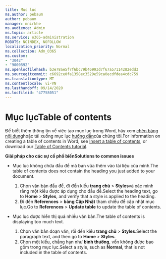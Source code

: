 ```yaml
---
title: Mục lục
ms.author: pebaum
author: pebaum
manager: mnirkhe
ms.audience: Admin
ms.topic: article
ms.service: o365-administration
ROBOTS: NOINDEX, NOFOLLOW
localization_priority: Normal
ms.collection: Adm_O365
ms.custom:
- "3042"
- "9000592"
ms.openlocfilehash: b3e78ae5f7f6bc79b46993d7f67a57114282edd3
ms.sourcegitcommit: c6692ce0fa1358ec3529e59ca0ecdfdea4cdc759
ms.translationtype: MT
ms.contentlocale: vi-VN
ms.lasthandoff: 09/14/2020
ms.locfileid: "47758051"
---
```

# <a name="table-of-contents"></a><span data-ttu-id="15ac6-102">Mục lục</span><span class="sxs-lookup"><span data-stu-id="15ac6-102">Table of contents</span></span>

<span data-ttu-id="15ac6-103">Để biết thêm thông tin về việc tạo mục lục trong Word, hãy xem [chèn bảng nội dung](https://support.office.com/article/882e8564-0edb-435e-84b5-1d8552ccf0c0)hoặc tải xuống mục lục [hướng dẫn](https://go.microsoft.com/fwlink/?linkid=2065106)của chúng tôi.</span><span class="sxs-lookup"><span data-stu-id="15ac6-103">For information on creating a table of contents in Word, see [Insert a table of contents](https://support.office.com/article/882e8564-0edb-435e-84b5-1d8552ccf0c0), or download our [Table of Contents tutorial](https://go.microsoft.com/fwlink/?linkid=2065106).</span></span>

<span data-ttu-id="15ac6-104">**Giải pháp cho các sự cố phổ biến**</span><span class="sxs-lookup"><span data-stu-id="15ac6-104">**Solutions to common issues**</span></span>

- <span data-ttu-id="15ac6-105">Mục lục không chứa đầu đề mà bạn vừa thêm vào tài liệu của mình.</span><span class="sxs-lookup"><span data-stu-id="15ac6-105">The table of contents does not contain the heading you just added to your document.</span></span>
  1. <span data-ttu-id="15ac6-106">Chọn văn bản đầu đề, đi đến kiểu **trang chủ**  >  **Styles**và xác minh rằng một kiểu được áp dụng cho đầu đề.</span><span class="sxs-lookup"><span data-stu-id="15ac6-106">Select the heading text, go to **Home** > **Styles**, and verify that a style is applied to the heading.</span></span>
  2. <span data-ttu-id="15ac6-107">Đi đến **References**  >  **bảng Cập Nhật** tham chiếu để cập nhật mục lục.</span><span class="sxs-lookup"><span data-stu-id="15ac6-107">Go to **References** > **Update table** to update the table of contents.</span></span>

- <span data-ttu-id="15ac6-108">Mục lục được hiển thị quá nhiều văn bản.</span><span class="sxs-lookup"><span data-stu-id="15ac6-108">The table of contents is displaying too much text.</span></span> 
  1. <span data-ttu-id="15ac6-109">Chọn văn bản đoạn văn, rồi đến kiểu **trang chủ**  >  **Styles**.</span><span class="sxs-lookup"><span data-stu-id="15ac6-109">Select the paragraph text, and then go to **Home** > **Styles**.</span></span>
  2. <span data-ttu-id="15ac6-110">Chọn một kiểu, chẳng hạn như **bình thường**, vốn không được bao gồm trong mục lục.</span><span class="sxs-lookup"><span data-stu-id="15ac6-110">Select a style, such as **Normal**, that is not included in the table of contents.</span></span>